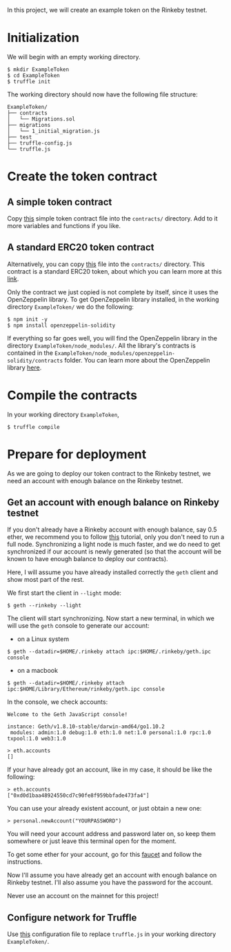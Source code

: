 
In this project, we will create an example token on the Rinkeby testnet.

# Initialization

We will begin with an empty working directory.

```
$ mkdir ExampleToken
$ cd ExampleToken
$ truffle init
```
The working directory should now have the following file structure:

```
ExampleToken/
├── contracts
│   └── Migrations.sol
├── migrations
│   └── 1_initial_migration.js
├── test
├── truffle-config.js
└── truffle.js
```

# Create the token contract

## A simple token contract

Copy [this](https://github.com/rszheng/truffle-exercises/blob/master/ExampleToken/contracts/ExTokenSimple.sol) simple token contract file into the ```contracts/``` directory. Add to it more variables and functions if you like.

## A standard ERC20 token contract

Alternatively, you can copy [this](https://github.com/rszheng/truffle-exercises/blob/master/ExampleToken/contracts/ExTokenStandard.sol) file into the ```contracts/``` directory. This contract is a standard ERC20 token, about which you can learn more at this [link](https://github.com/ethereum/EIPs/blob/master/EIPS/eip-20.md). 

Only the contract we just copied is not complete by itself, since it uses the OpenZeppelin library. To get OpenZeppelin library installed, in the working directory ```ExampleToken/``` we do the following:

```
$ npm init -y
$ npm install openzeppelin-solidity
```
If everything so far goes well, you will find the OpenZeppelin library in the directory ```ExampleToken/node_modules/```. All the library's contracts is contained in the `ExampleToken/node_modules/openzeppelin-solidity/contracts` folder. You can learn more about the OpenZeppelin library [here](https://github.com/OpenZeppelin/openzeppelin-solidity).


# Compile the contracts

In your working directory ```ExampleToken```,

```
$ truffle compile
```

# Prepare for deployment

As we are going to deploy our token contract to the Rinkeby testnet, we need an account with enough balance on the Rinkeby testnet.  

## Get an account with enough balance on Rinkeby testnet

If you don't already have a Rinkeby account with enough balance, say 0.5 ether, we recommend you to follow [this](https://gist.github.com/cryptogoth/10a98e8078cfd69f7ca892ddbdcf26bc) tutorial, only you don't need to run a full node. Synchronizing a light node is much faster, and we do need to get synchronized if our account is newly generated (so that the account will be known to have enough balance to deploy our contracts). 

Here, I will assume you have already installed correctly the ```geth``` client and show most part of the rest.

We first start the client in ```--light``` mode:

```
$ geth --rinkeby --light
```
The client will start synchronizing. Now start a new terminal, in which we will use the ```geth``` console to generate our account:

- on a Linux system
```
$ geth --datadir=$HOME/.rinkeby attach ipc:$HOME/.rinkeby/geth.ipc console
```
- on a macbook
```
$ geth --datadir=$HOME/.rinkeby attach ipc:$HOME/Library/Ethereum/rinkeby/geth.ipc console
```

In the console, we check accounts:

```
Welcome to the Geth JavaScript console!

instance: Geth/v1.8.10-stable/darwin-amd64/go1.10.2
 modules: admin:1.0 debug:1.0 eth:1.0 net:1.0 personal:1.0 rpc:1.0 txpool:1.0 web3:1.0

> eth.accounts
[]
```
If your have already got an account, like in my case, it should be like the following:
```
> eth.accounts
["0xd0d1baa48924550cd7c90fe8f959bbfade473fa4"]
```

You can use your already existent account, or just obtain a new one:

```
> personal.newAccount("YOURPASSWORD")
```
You will need your account address and password later on, so keep them somewhere or just leave this terminal open for the moment.

To get some ether for your account, go for this [faucet](https://www.rinkeby.io/#faucet) and follow the instructions.

Now I'll assume you have already get an account with enough balance on Rinkeby testnet. I'll also assume you have the password for the account. 

Never use an account on the mainnet for this project!


## Configure network for Truffle

Use [this](https://github.com/rszheng/truffle-exercises/blob/master/ExampleToken/truffle.js) configuration file to replace ```truffle.js``` in your working directory ```ExampleToken/```.













